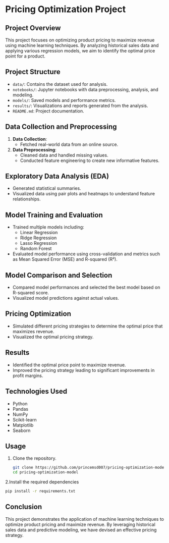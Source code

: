 # Pricing Optimization Project

## Project Overview
This project focuses on optimizing product pricing to maximize revenue using machine learning techniques. By analyzing historical sales data and applying various regression models, we aim to identify the optimal price point for a product. 

## Project Structure
- `data/`: Contains the dataset used for analysis.
- `notebooks/`: Jupyter notebooks with data preprocessing, analysis, and modeling.
- `models/`: Saved models and performance metrics.
- `results/`: Visualizations and reports generated from the analysis.
- `README.md`: Project documentation.

## Data Collection and Preprocessing
1. **Data Collection**:
   - Fetched real-world data from an online source.
2. **Data Preprocessing**:
   - Cleaned data and handled missing values.
   - Conducted feature engineering to create new informative features.

## Exploratory Data Analysis (EDA)
- Generated statistical summaries.
- Visualized data using pair plots and heatmaps to understand feature relationships.

## Model Training and Evaluation
- Trained multiple models including:
  - Linear Regression
  - Ridge Regression
  - Lasso Regression
  - Random Forest
- Evaluated model performance using cross-validation and metrics such as Mean Squared Error (MSE) and R-squared (R²).

## Model Comparison and Selection
- Compared model performances and selected the best model based on R-squared score.
- Visualized model predictions against actual values.

## Pricing Optimization
- Simulated different pricing strategies to determine the optimal price that maximizes revenue.
- Visualized the optimal pricing strategy.

## Results
- Identified the optimal price point to maximize revenue.
- Improved the pricing strategy leading to significant improvements in profit margins.

## Technologies Used
- Python
- Pandas
- NumPy
- Scikit-learn
- Matplotlib
- Seaborn

## Usage
1. Clone the repository.
   ```sh
   git clone https://github.com/princemsd007/pricing-optimization-model.git
   cd pricing-optimization-model
   
2.Install the required dependencies
```sh
pip install -r requirements.txt
```
## Conclusion
This project demonstrates the application of machine learning techniques to optimize product pricing and maximize revenue. By leveraging historical sales data and predictive modeling, we have devised an effective pricing strategy.
